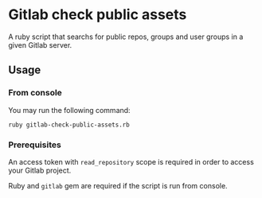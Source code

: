 # Gitlab check public  assets

A ruby script that searchs for public repos, groups and user groups in a given Gitlab server.

## Usage

### From console

You may run the following command:

``` 
ruby gitlab-check-public-assets.rb
```

### Prerequisites

An access token with `read_repository` scope is required in order to access your Gitlab project.

Ruby and `gitlab` gem are required if the script is run from console.

